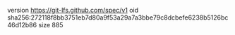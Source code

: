 version https://git-lfs.github.com/spec/v1
oid sha256:272118f8bb3751eb7d80a9f53a29a7a3bbe79c8dcbefe6238b5126bc46d12b86
size 885
